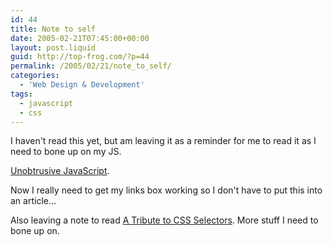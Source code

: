 ```yaml
---
id: 44
title: Note to self
date: 2005-02-21T07:45:00+00:00
layout: post.liquid
guid: http://top-frog.com/?p=44
permalink: /2005/02/21/note_to_self/
categories:
  - 'Web Design & Development'
tags:
  - javascript
  - css
---
```

I haven't read this yet, but am leaving it as a reminder for me to read it as I need to bone up on my JS.

[Unobtrusive JavaScript](http://www.onlinetools.org/articles/unobtrusivejavascript/).

Now I really need to get my links box working so I don't have to put this into an article…

Also leaving a note to read [A Tribute to CSS Selectors](http://www.stuffandnonsense.co.uk/archives/css_a_tribute_to_selectors.html). More stuff I need to bone up on.
